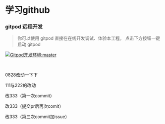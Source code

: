 # 学习github

###  gitpod 远程开发

> 你可以使用 gitpod 直接在在线开发调试、体验本工程。
> 点击下方按钮一键启动 gitpod

[![Gitpod开发环境:master](https://gitpod.io/button/open-in-gitpod.svg)](https://gitpod.io/#https://github.com/ohxinru/XR)

<br/>

0828改动一下下


111与222的改动

改333（第一次commit）

改333（提交pr后再次comit）


改333（第三次commit加issue）
